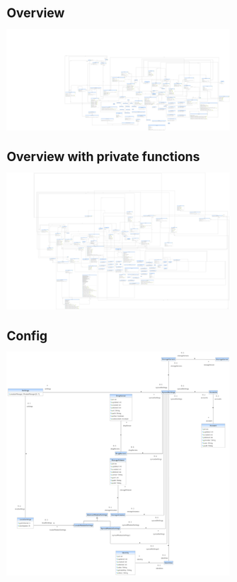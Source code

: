 # Overview
[![classdiagram_overview.png](images/classdiagram_overview.png)](images/classdiagram_overview.png)
# Overview with private functions
[![classdiagram_overview_private.png](images/classdiagram_overview_private.png)](images/classdiagram_overview_private.png)
# Config
[![classdiagram_config.png](images/classdiagram_config.png)](images/classdiagram_config.png)
